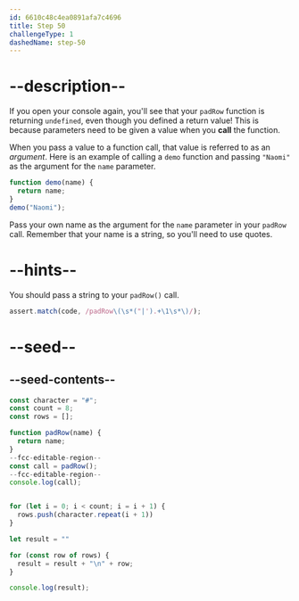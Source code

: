 ```yaml
---
id: 6610c48c4ea0891afa7c4696
title: Step 50
challengeType: 1
dashedName: step-50
---
```


# --description--

If you open your console again, you'll see that your `padRow` function is returning `undefined`, even though you defined a return value! This is because parameters need to be given a value when you **call** the function.

When you pass a value to a function call, that value is referred to as an <dfn>argument</dfn>. Here is an example of calling a `demo` function and passing `"Naomi"` as the argument for the `name` parameter.

```js
function demo(name) {
  return name;
}
demo("Naomi");
```

Pass your own name as the argument for the `name` parameter in your `padRow` call. Remember that your name is a string, so you'll need to use quotes.

# --hints--

You should pass a string to your `padRow()` call.

```js
assert.match(code, /padRow\(\s*("|').+\1\s*\)/);
```

# --seed--

## --seed-contents--

```js
const character = "#";
const count = 8;
const rows = [];

function padRow(name) {
  return name;
}
--fcc-editable-region--
const call = padRow();
--fcc-editable-region--
console.log(call);


for (let i = 0; i < count; i = i + 1) {
  rows.push(character.repeat(i + 1))
}

let result = ""

for (const row of rows) {
  result = result + "\n" + row;
}

console.log(result);
```

